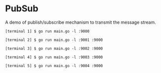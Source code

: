 # PubSub

A demo of publish/subscribe mechanism to transmit the message stream.


```
[terminal 1] $ go run main.go -l :9000

[terminal 2] $ go run main.go -l :9001 :9000

[terminal 3] $ go run main.go -l :9002 :9000

[terminal 4] $ go run main.go -l :9003 :9000

[terminal 5] $ go run main.go -l :9004 :9000

```